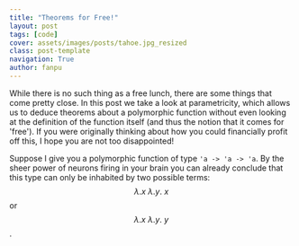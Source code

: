 ```yaml
---
title: "Theorems for Free!"
layout: post
tags: [code]
cover: assets/images/posts/tahoe.jpg_resized
class: post-template
navigation: True
author: fanpu
---
```


While there is no such thing as a free lunch, there are some things that come pretty close. In this post we take a look at parametricity, which allows us to deduce theorems about a polymorphic function without even looking at the definition of the function itself (and thus the notion that it comes for 'free'). If you were originally thinking about how you could financially profit off this, I hope you are not too disappointed!

<!-- It would be helpful to first read [my previous post on universal types]({% post_url 2022-01-11-universal-types %}) if you are new to the idea, as knowledge of polymorphic  -->

Suppose I give you a polymorphic function of type `'a -> 'a -> 'a`. By the sheer power of neurons firing in your brain you can already conclude that this type can only be inhabited by two possible terms: $$\lambda.x\ \lambda.y.\ x$$ or $$\lambda.x\ \lambda.y.\ y$$.
